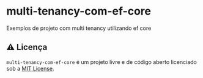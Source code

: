 # multi-tenancy-com-ef-core
Exemplos de projeto com multi tenancy  utilizando ef core

## ⚠️ Licença
`multi-tenancy-com-ef-core` é um projeto livre e de código aberto licenciado sob a [MIT License](./LICENSE).